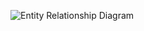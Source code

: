 



![Entity Relationship Diagram](https://github.com/user-attachments/assets/6c52ecc4-93ac-4061-8b0b-a798a29318b3)
